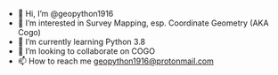 - 👋 Hi, I’m @geopython1916
- 👀 I’m interested in Survey Mapping, esp. Coordinate Geometry (AKA Cogo)  
- 🌱 I’m currently learning Python 3.8
- 💞️ I’m looking to collaborate on COGO
- 📫 How to reach me geopython1916@protonmail.com

<!---
geopython1916/geopython1916 is a ✨ special ✨ repository because its `README.md` (this file) appears on your GitHub profile.
You can click the Preview link to take a look at your changes.
--->
